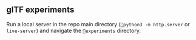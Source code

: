 glTF experiments
---------------

Run a local server in the repo main directory (`python3 -m http.server` or `live-server`) and navigate the `experiments` directory.
